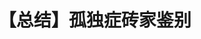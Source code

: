 ---
title: 【总结】孤独症砖家鉴别
tags: [Aspie, ASD, 孤独]
color: warning
description: 希望砖家能够不再愚人
external_url: http://mp.weixin.qq.com/s?__biz=MzIyMzgyMjY5NQ==&amp;mid=2247483999&amp;idx=1&amp;sn=7ab6eacf4d3b1e3316e7417f0623a380&amp;chksm=e8191457df6e9d412a890f13822c04c8ce6cc392d2bf96bd9d84e64cc2cb08f8863a5af3d0b7&amp;scene=27#wechat_redirect
---